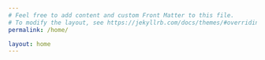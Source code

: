```yaml
---
# Feel free to add content and custom Front Matter to this file.
# To modify the layout, see https://jekyllrb.com/docs/themes/#overriding-theme-defaults
permalink: /home/

layout: home
---
```


